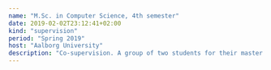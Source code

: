 ```yaml
---
name: "M.Sc. in Computer Science, 4th semester"
date: 2019-02-02T23:12:41+02:00
kind: "supervision"
period: "Spring 2019"
host: "Aalborg University"
description: "Co-supervision. A group of two students for their master thesis."
---
```

